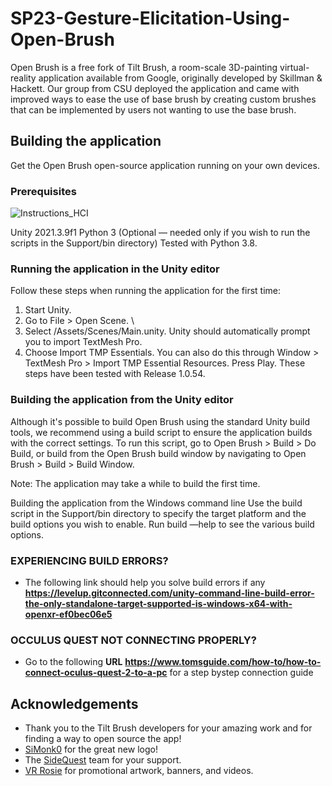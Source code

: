 # SP23-Gesture-Elicitation-Using-Open-Brush

Open Brush is a free fork of Tilt Brush, a room-scale 3D-painting virtual-reality application available from Google, originally developed by Skillman & Hackett. Our group from CSU deployed the application and came with improved ways to ease the use of base brush by creating custom brushes that can be implemented by users not wanting to use the base brush.

## Building the application
Get the Open Brush open-source application running on your own devices.

### Prerequisites
![Instructions_HCI](https://user-images.githubusercontent.com/101088744/236285083-7ea8b44e-8a4f-4501-b570-df140fcf0568.jpeg)

Unity 2021.3.9f1
Python 3 (Optional — needed only if you wish to run the scripts in the Support/bin directory) Tested with Python 3.8.
### Running the application in the Unity editor
Follow these steps when running the application for the first time:

1. Start Unity.
2. Go to File > Open Scene. \
3. Select /Assets/Scenes/Main.unity. Unity should automatically prompt you to import TextMesh Pro.
4. Choose Import TMP Essentials.
You can also do this through Window > TextMesh Pro > Import TMP Essential Resources.
Press Play.
These steps have been tested with Release 1.0.54.

### Building the application from the Unity editor
Although it's possible to build Open Brush using the standard Unity build tools, we recommend using a build script to ensure the application builds with the correct settings. To run this script, go to Open Brush > Build > Do Build, or build from the Open Brush build window by navigating to Open Brush > Build > Build Window.

Note: The application may take a while to build the first time.

Building the application from the Windows command line
Use the build script in the Support/bin directory to specify the target platform and the build options you wish to enable. Run build —help to see the various build options.

### EXPERIENCING BUILD ERRORS?
* The following link should help you solve build errors if any **https://levelup.gitconnected.com/unity-command-line-build-error-the-only-standalone-target-supported-is-windows-x64-with-openxr-ef0bec06e5**

### OCCULUS QUEST NOT CONNECTING PROPERLY? 
* Go to the following **URL** **https://www.tomsguide.com/how-to/how-to-connect-oculus-quest-2-to-a-pc** for a step bystep connection guide

## Acknowledgements
* Thank you to the Tilt Brush developers for your amazing work and for finding a way to open source the app! 
* [SiMonk0](http://www.furjandesign.com/) for the great new logo!
* The [SideQuest](https://sidequestvr.com/) team for your support.
* [VR Rosie](https://twitter.com/vr_rosie) for promotional artwork, banners, and videos.
